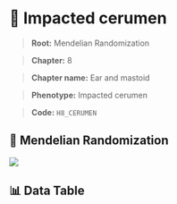 # 🧪 Impacted cerumen

> **Root:** Mendelian Randomization

> **Chapter:** 8  

> **Chapter name:** Ear and mastoid

> **Phenotype:** Impacted cerumen  

> **Code:** `H8_CERUMEN`

## 🧬 Mendelian Randomization  

<img src="/MR/Figures/Forward/H8_CERUMEN.png"/>

## 📊 Data Table

<CsvTableMRF src="/public/MR/Data/Forward/H8_CERUMEN.csv"/>

